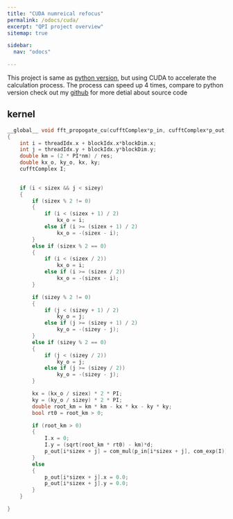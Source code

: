 ```yaml
---
title: "CUDA numreical refocus"
permalink: /odocs/cuda/
excerpt: "QPI project overview"
sitemap: true

sidebar:
  nav: "odocs"

---
```


This project is same as [python version](https://yohschang.github.io/minimal-mistakes/pdocs/qpiprocess/#refocus), but using CUDA to accelerate the calculation process.
The process can speed up 4 times, compare to python version
check out my [github](https://github.com/yohschang/refocus_cuda) for more detial about source code

## kernel
```c
__global__ void fft_propogate_cu(cufftComplex*p_in, cufftComplex*p_out, double d, float nm, float res, int sizex, int sizey)
{
	int i = threadIdx.x + blockIdx.x*blockDim.x;
	int j = threadIdx.y + blockIdx.y*blockDim.y;
	double km = (2 * PI*nm) / res;
	double kx_o, ky_o, kx, ky;
	cufftComplex I;

	
	if (i < sizex && j < sizey)
	{
		if (sizex % 2 != 0)
		{
			if (i < (sizex + 1) / 2)
				kx_o = i;
			else if (i >= (sizex + 1) / 2)
				kx_o = -(sizex - i);
		}
		else if (sizex % 2 == 0)
		{
			if (i < (sizex / 2))
				kx_o = i;
			else if (i >= (sizex / 2))
				kx_o = -(sizex - i);
		}

		if (sizey % 2 != 0)
		{
			if (j < (sizey + 1) / 2)
				ky_o = j;
			else if (j >= (sizey + 1) / 2)
				ky_o = -(sizey - j);
		}
		else if (sizey % 2 == 0)
		{
			if (j < (sizey / 2))
				ky_o = j;
			else if (j >= (sizey / 2))
				ky_o = -(sizey - j);
		}

		kx = (kx_o / sizex) * 2 * PI;
		ky = (ky_o / sizey) * 2 * PI;
		double root_km = km * km - kx * kx - ky * ky;
		bool rt0 = root_km > 0;

		if (root_km > 0)
		{
			I.x = 0;
			I.y = (sqrt(root_km * rt0) - km)*d;
			p_out[i*sizex + j] = com_mul(p_in[i*sizex + j], com_exp(I));
		}
		else
		{
			p_out[i*sizex + j].x = 0.0;
			p_out[i*sizex + j].y = 0.0;
		}
	}

}
```
